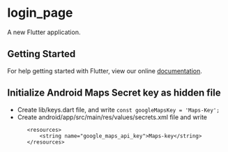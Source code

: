 # login_page

A new Flutter application.

## Getting Started

For help getting started with Flutter, view our online
[documentation](https://flutter.io/).


## Initialize Android Maps Secret key as hidden file

- Create lib/keys.dart file, and write ```const googleMapsKey = 'Maps-Key';```
- Create android/app/src/main/res/values/secrets.xml file and write
    ```<?xml version="1.0" encoding="utf-8"?>
       <resources>
           <string name="google_maps_api_key">Maps-key</string>
       </resources>
    ```